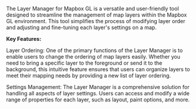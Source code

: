 The Layer Manager for Mapbox GL is a versatile and user-friendly tool designed to streamline the management of map layers within the Mapbox GL environment. This tool simplifies the process of modifying layer order and adjusting and fine-tuning each layer's settings on a map.

**Key Features:**

Layer Ordering: One of the primary functions of the Layer Manager is to enable users to change the ordering of map layers easily. Whether you need to bring a specific layer to the foreground or send it to the background, this intuitive feature ensures that users can organize layers to meet their mapping needs by providing a new list of layer ordering.

Settings Management: The Layer Manager is a comprehensive solution for handling all aspects of layer settings. Users can access and modify a wide range of properties for each layer, such as layout, paint options, and more.
